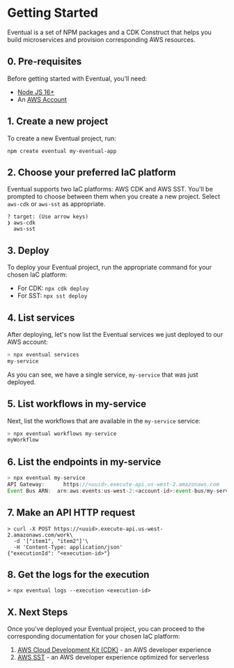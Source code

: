 # Getting Started

Eventual is a set of NPM packages and a CDK Construct that helps you build microservices and provision corresponding AWS resources.

## 0. Pre-requisites

Before getting started with Eventual, you'll need:

- [Node JS 16+](https://nodejs.org/en/)
- An [AWS Account](https://aws.amazon.com/)

## 1. Create a new project

To create a new Eventual project, run:

```
npm create eventual my-eventual-app
```

## 2. Choose your preferred IaC platform

Eventual supports two IaC platforms: AWS CDK and AWS SST. You'll be prompted to choose between them when you create a new project. Select `aws-cdk` or `aws-sst` as appropriate.

```
? target: (Use arrow keys)
❯ aws-cdk
  aws-sst
```

## 3. Deploy

To deploy your Eventual project, run the appropriate command for your chosen IaC platform:

- For CDK: `npx cdk deploy`
- For SST: `npx sst deploy`

## 4. List services

After deploying, let's now list the Eventual services we just deployed to our AWS account:

```ts
> npx eventual services
my-service
```

As you can see, we have a single service, `my-service` that was just deployed.

## 5. List workflows in my-service

Next, list the workflows that are available in the `my-service` service:

```ts
> npx eventual workflows my-service
myWorkflow
```

## 6. List the endpoints in my-service

```ts
> npx eventual my-service
API Gateway: 	  https://<uuid>.execute-api.us-west-2.amazonaws.com
Event Bus ARN:  arn:aws:events:us-west-2:<account-id>:event-bus/my-service
```

## 7. Make an API HTTP request

```
> curl -X POST https://<uuid>.execute-api.us-west-2.amazonaws.com/work\
  -d '["item1", "item2"]'\
  -H 'Content-Type: application/json'
{"executionId": "<execution-id>"}
```

## 8. Get the logs for the execution

```
> npx eventual logs --execution <execution-id>
```

## X. Next Steps

Once you've deployed your Eventual project, you can proceed to the corresponding documentation for your chosen IaC platform:

1. [AWS Cloud Development Kit (CDK)](./2-aws-cdk.md) - an AWS developer experience
2. [AWS SST](./1-aws-sst.md) - an AWS developer experience optimized for serverless
